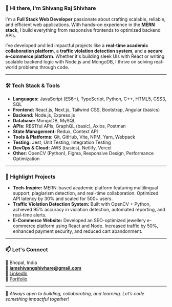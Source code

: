 ### 👋 Hi there, I'm Shivang Raj Shivhare
  
I'm a **Full Stack Web Developer** passionate about crafting scalable, reliable, and efficient web applications. With hands-on experience in the **MERN stack**, I build everything from responsive frontends to optimized backend APIs.

I’ve developed and led impactful projects like a **real-time academic collaboration platform**, a **traffic violation detection system**, and a **secure e-commerce platform**. Whether it's building sleek UIs with React or writing scalable backend logic with Node.js and MongoDB, I thrive on solving real-world problems through code.

---

### 🛠️ Tech Stack & Tools

- **Languages:** JavaScript (ES6+), TypeScript, Python, C++, HTML5, CSS3, SQL  
- **Frontend:** React.js, Next.js, Tailwind CSS, Bootstrap, Angular (basics)  
- **Backend:** Node.js, Express.js  
- **Database:** MongoDB, MySQL  
- **APIs:** RESTful APIs, GraphQL (basic), Axios, Postman  
- **State Management:** Redux, Context API  
- **Tools & Platforms:** Git, GitHub, Vite, NPM, Yarn, Webpack  
- **Testing:** Jest, Unit Testing, Integration Testing  
- **DevOps & Cloud:** AWS (basics), Netlify, Vercel  
- **Other:** OpenCV (Python), Figma, Responsive Design, Performance Optimization

---

### 🚀 Highlight Projects

- **Tech-Inspire:** MERN-based academic platform featuring multilingual support, plagiarism detection, and real-time collaboration. Optimized API latency by 30% and scaled for 500+ users.  
- **Traffic Violation Detection System:** Built with OpenCV + Python, achieved 95% accuracy in violation detection, automated reporting, and real-time alerts.  
- **E-Commerce Website:** Developed an SEO-optimized jewellery e-commerce platform using React and Node. Increased traffic by 50%, enhanced payment security, and reduced cart abandonment.

---

### 📫 Let's Connect
📍 Bhopal, India  
📧 **iamshivangshivhare@gmail.com**  
🔗 [LinkedIn](https://www.linkedin.com/in/shivang-shivhare-9b8b36267)  
🔗 [Portfolio](https://shivangrajshivhare.vercel.app/)

---

💬 *Always open to building, collaborating, and learning. Let’s code something impactful together!*
